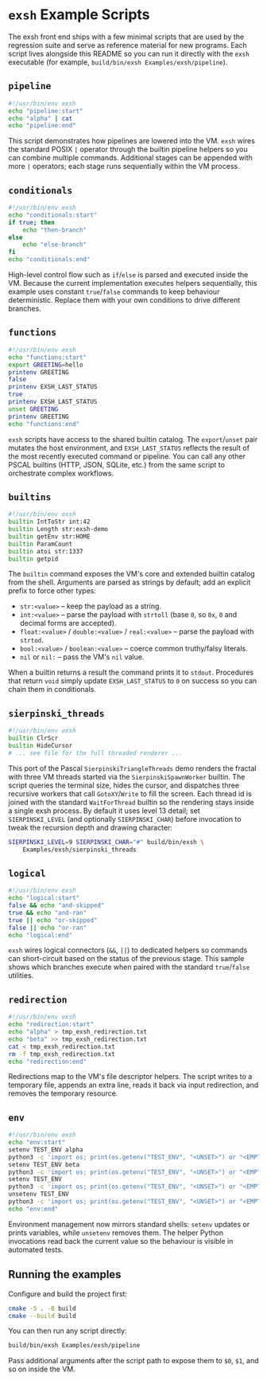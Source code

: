 # `exsh` Example Scripts

The exsh front end ships with a few minimal scripts that are used by the
regression suite and serve as reference material for new programs. Each script
lives alongside this README so you can run it directly with the `exsh`
executable (for example, `build/bin/exsh Examples/exsh/pipeline`).

## `pipeline`

```sh
#!/usr/bin/env exsh
echo "pipeline:start"
echo "alpha" | cat
echo "pipeline:end"
```

This script demonstrates how pipelines are lowered into the VM. `exsh` wires the
standard POSIX `|` operator through the builtin pipeline helpers so you can
combine multiple commands. Additional stages can be appended with more `|`
operators; each stage runs sequentially within the VM process.

## `conditionals`

```sh
#!/usr/bin/env exsh
echo "conditionals:start"
if true; then
    echo "then-branch"
else
    echo "else-branch"
fi
echo "conditionals:end"
```

High-level control flow such as `if`/`else` is parsed and executed inside the
VM. Because the current implementation executes helpers sequentially, this
example uses constant `true`/`false` commands to keep behaviour deterministic.
Replace them with your own conditions to drive different branches.

## `functions`

```sh
#!/usr/bin/env exsh
echo "functions:start"
export GREETING=hello
printenv GREETING
false
printenv EXSH_LAST_STATUS
true
printenv EXSH_LAST_STATUS
unset GREETING
printenv GREETING
echo "functions:end"
```

`exsh` scripts have access to the shared builtin catalog. The `export`/`unset`
pair mutates the host environment, and `EXSH_LAST_STATUS` reflects the
result of the most recently executed command or pipeline. You can call any other
PSCAL builtins (HTTP, JSON, SQLite, etc.) from the same script to orchestrate
complex workflows.

## `builtins`

```sh
#!/usr/bin/env exsh
builtin IntToStr int:42
builtin Length str:exsh-demo
builtin getEnv str:HOME
builtin ParamCount
builtin atoi str:1337
builtin getpid
```

The `builtin` command exposes the VM's core and extended builtin catalog from
the shell. Arguments are parsed as strings by default; add an explicit prefix to
force other types:

- `str:<value>` – keep the payload as a string.
- `int:<value>` – parse the payload with `strtoll` (base `0`, so `0x`, `0` and
  decimal forms are accepted).
- `float:<value>` / `double:<value>` / `real:<value>` – parse the payload with
  `strtod`.
- `bool:<value>` / `boolean:<value>` – coerce common truthy/falsy literals.
- `nil` or `nil:` – pass the VM's `nil` value.

When a builtin returns a result the command prints it to `stdout`. Procedures
that return `void` simply update `EXSH_LAST_STATUS` to `0` on success so
you can chain them in conditionals.

## `sierpinski_threads`

```sh
#!/usr/bin/env exsh
builtin ClrScr
builtin HideCursor
# ... see file for the full threaded renderer ...
```

This port of the Pascal `SierpinskiTriangleThreads` demo renders the fractal
with three VM threads started via the `SierpinskiSpawnWorker` builtin. The
script queries the terminal size, hides the cursor, and dispatches three
recursive workers that call `GotoXY`/`Write` to fill the screen. Each thread id
is joined with the standard `WaitForThread` builtin so the rendering stays
inside a single exsh process. By default it uses level 13 detail; set
`SIERPINSKI_LEVEL` (and optionally `SIERPINSKI_CHAR`) before invocation to tweak
the recursion depth and drawing character:

```sh
SIERPINSKI_LEVEL=9 SIERPINSKI_CHAR="#" build/bin/exsh \
    Examples/exsh/sierpinski_threads
```

## `logical`

```sh
#!/usr/bin/env exsh
echo "logical:start"
false && echo "and-skipped"
true && echo "and-ran"
true || echo "or-skipped"
false || echo "or-ran"
echo "logical:end"
```

`exsh` wires logical connectors (`&&`, `||`) to dedicated helpers so commands can
short-circuit based on the status of the previous stage. This sample shows which
branches execute when paired with the standard `true`/`false` utilities.

## `redirection`

```sh
#!/usr/bin/env exsh
echo "redirection:start"
echo "alpha" > tmp_exsh_redirection.txt
echo "beta" >> tmp_exsh_redirection.txt
cat < tmp_exsh_redirection.txt
rm -f tmp_exsh_redirection.txt
echo "redirection:end"
```

Redirections map to the VM's file descriptor helpers. The script writes to a
temporary file, appends an extra line, reads it back via input redirection, and
removes the temporary resource.

## `env`

```sh
#!/usr/bin/env exsh
echo "env:start"
setenv TEST_ENV alpha
python3 -c 'import os; print(os.getenv("TEST_ENV", "<UNSET>") or "<EMPTY>")'
setenv TEST_ENV beta
python3 -c 'import os; print(os.getenv("TEST_ENV", "<UNSET>") or "<EMPTY>")'
setenv TEST_ENV
python3 -c 'import os; print(os.getenv("TEST_ENV", "<UNSET>") or "<EMPTY>")'
unsetenv TEST_ENV
python3 -c 'import os; print(os.getenv("TEST_ENV", "<UNSET>") or "<EMPTY>")'
echo "env:end"
```

Environment management now mirrors standard shells: `setenv` updates or
prints variables, while `unsetenv` removes them. The helper Python invocations
read back the current value so the behaviour is visible in automated tests.

## Running the examples

Configure and build the project first:

```sh
cmake -S . -B build
cmake --build build
```

You can then run any script directly:

```sh
build/bin/exsh Examples/exsh/pipeline
```

Pass additional arguments after the script path to expose them to `$0`, `$1`,
and so on inside the VM.
